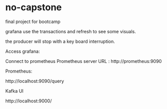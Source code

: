# no-capstone
final project for bootcamp

grafana use the transactions and refresh to see some visuals.

the producer will stop with a key board interruption.

Access grafana:

Connect to prometheus 
Prometheus server URL :  http://prometheus:9090

Prometheus:

http://localhost:9090/query

Kafka UI  

http://localhost:9000/
